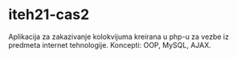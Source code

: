 # iteh21-cas2

Aplikacija za zakazivanje kolokvijuma kreirana u php-u
za vezbe iz predmeta internet tehnologije. Koncepti: OOP, MySQL, AJAX.
